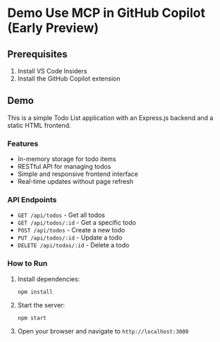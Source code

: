 # Demo Use MCP in GitHub Copilot (Early Preview)

## Prerequisites

1. Install VS Code Insiders
2. Install the GitHub Copilot extension

## Demo

This is a simple Todo List application with an Express.js backend and a static HTML frontend.

### Features
- In-memory storage for todo items
- RESTful API for managing todos
- Simple and responsive frontend interface
- Real-time updates without page refresh

### API Endpoints
- `GET /api/todos` - Get all todos
- `GET /api/todos/:id` - Get a specific todo
- `POST /api/todos` - Create a new todo
- `PUT /api/todos/:id` - Update a todo
- `DELETE /api/todos/:id` - Delete a todo

### How to Run

1. Install dependencies:
   ```
   npm install
   ```

2. Start the server:
   ```
   npm start
   ```

3. Open your browser and navigate to `http://localhost:3000`


